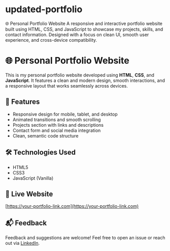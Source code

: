 # updated-portfolio
🌐 Personal Portfolio Website A responsive and interactive portfolio website built using HTML, CSS, and JavaScript to showcase my projects, skills, and contact information. Designed with a focus on clean UI, smooth user experience, and cross-device compatibility.

# 🌐 Personal Portfolio Website

This is my personal portfolio website developed using **HTML**, **CSS**, and **JavaScript**. It features a clean and modern design, smooth interactions, and a responsive layout that works seamlessly across devices.

## 🚀 Features
- Responsive design for mobile, tablet, and desktop
- Animated transitions and smooth scrolling
- Projects section with links and descriptions
- Contact form and social media integration
- Clean, semantic code structure

## 🛠️ Technologies Used
- HTML5
- CSS3
- JavaScript (Vanilla)

## 📎 Live Website
[https://your-portfolio-link.com](https://your-portfolio-link.com)

## 📬 Feedback
Feedback and suggestions are welcome! Feel free to open an issue or reach out via [LinkedIn](https://www.linkedin.com/in/yourprofile).
